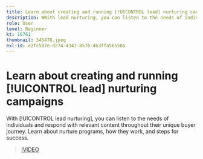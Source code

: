 ```yaml
---
title: Learn about creating and running [!UICONTROL lead] nurturing campaigns
description: WWith lead nurturing, you can listen to the needs of individuals and respond with relevant content throughout their unique buyer journey. Learn about nurture programs, how they work, and steps for success.
role: User
level: Beginner
kt: 10761
thumbnail: 345478.jpeg
exl-id: e2fc507e-d274-4341-857b-463ffa56558a
---
```

# Learn about creating and running [!UICONTROL lead] nurturing campaigns

With [!UICONTROL lead nurturing], you can listen to the needs of individuals and respond with relevant content throughout their unique buyer journey. Learn about nurture programs, how they work, and steps for success.

>[!VIDEO](https://video.tv.adobe.com/v/345478/?quality=12&learn=on)
